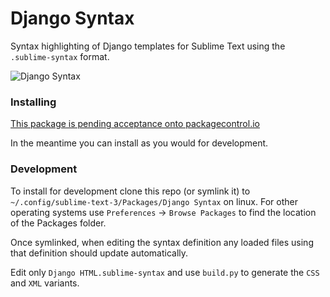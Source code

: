 # Django Syntax

Syntax highlighting of Django templates for Sublime Text using the `.sublime-syntax` format.

![Django Syntax](https://user-images.githubusercontent.com/335152/69388951-75eee280-0cc2-11ea-909f-834bc242af08.png)

### Installing
[This package is pending acceptance onto packagecontrol.io](https://github.com/wbond/package_control_channel/pull/7766)

In the meantime you can install as you would for development.

### Development

To install for development clone this repo (or symlink it) to `~/.config/sublime-text-3/Packages/Django Syntax` on linux. For other operating systems use `Preferences` -> `Browse Packages` to find the location of the Packages folder.

Once symlinked, when editing the syntax definition any loaded files using that definition should update automatically.

Edit only `Django HTML.sublime-syntax` and use `build.py` to generate the `CSS` and `XML` variants.
